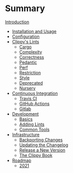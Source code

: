 # Summary

[Introduction](README.md)

- [Installation and Usage](installation_and_usage.md)
- [Configuration](configuration.md)
- [Clippy's Lints](lints/README.md)
    - [Cargo]()
    - [Complexity]()
    - [Correctness]()
    - [Pedantic]()
    - [Perf]()
    - [Restriction]()
    - [Style]()
    - [Deprecated]()
    - [Nursery]()
- [Continuous Integration](continuous_integration/README.md)
    - [Travis CI](continuous_integration/travis.md)
    - [GitHub Actions](continuous_integration/github_actions.md)
    - [Gitlab](continuous_integration/gitlab.md)
- [Development](development/README.md)
    - [Basics](development/basics.md)
    - [Adding Lints](development/adding_lints.md)
    - [Common Tools](development/common_tools_writing_lints.md)
- [Infrastructure](infrastructure/README.md)
    - [Backporting Changes](infrastructure/backport.md)
    - [Updating the Changelog](infrastructure/changelog_update.md)
    - [Release a New Version](infrastructure/release.md)
    - [The Clippy Book](infrastructure/book.md)
- [Roadmap](roadmap/README.md)
    - [2021](roadmap/2021.md)
